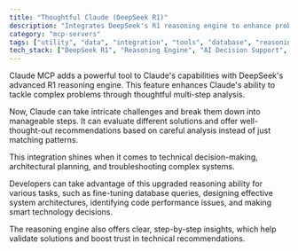 ```yaml
---
title: "Thoughtful Claude (DeepSeek R1)"
description: "Integrates DeepSeek's R1 reasoning engine to enhance problem-solving, analysis, and decision-making capabilities."
category: "mcp-servers"
tags: ["utility", "data", "integration", "tools", "database", "reasoning", "problem-solving", "decision-making"]
tech_stack: ["DeepSeek R1", "Reasoning Engine", "AI Decision Support", "Analytical Tools", "Database Optimization", "System Architecture"]
---
```


Claude MCP adds a powerful tool to Claude's capabilities with DeepSeek's advanced R1 reasoning engine. This feature enhances Claude's ability to tackle complex problems through thoughtful multi-step analysis.

Now, Claude can take intricate challenges and break them down into manageable steps. It can evaluate different solutions and offer well-thought-out recommendations based on careful analysis instead of just matching patterns.

This integration shines when it comes to technical decision-making, architectural planning, and troubleshooting complex systems. 

Developers can take advantage of this upgraded reasoning ability for various tasks, such as fine-tuning database queries, designing effective system architectures, identifying code performance issues, and making smart technology decisions.

The reasoning engine also offers clear, step-by-step insights, which help validate solutions and boost trust in technical recommendations.